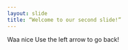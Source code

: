 ```yaml
---
layout: slide
title: “Welcome to our second slide!”
---
```

Waa nice
Use the left arrow to go back!
